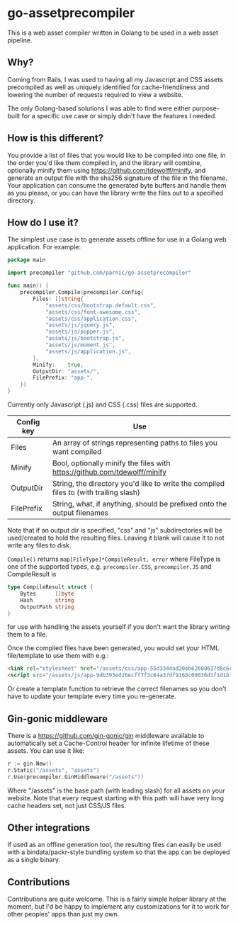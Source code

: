 # go-assetprecompiler

This is a web asset compiler written in Golang to be used in a web asset pipeline.

## Why?

Coming from Rails, I was used to having all my Javascript and CSS assets precompiled as well as uniquely identified for cache-friendliness and lowering the number of requests required to view a website.

The only Golang-based solutions I was able to find were either purpose-built for a specific use case or simply didn't have the features I needed.

## How is this different?

You provide a list of files that you would like to be compiled into one file, in the order you'd like them compiled in, and the library will combine, optionally minify them using https://github.com/tdewolff/minify, and generate an output file with the sha256 signature of the file in the filename. Your application can consume the generated byte buffers and handle them as you please, or you can have the library write the files out to a specified directory.

## How do I use it?

The simplest use case is to generate assets offline for use in a Golang web application. For example:

```go
package main

import precompiler "github.com/parnic/go-assetprecompiler"

func main() {
	precompiler.Compile(precompiler.Config{
		Files: []string{
			"assets/css/bootstrap.default.css",
			"assets/css/font-awesome.css",
			"assets/css/application.css",
			"assets/js/jquery.js",
			"assets/js/popper.js",
			"assets/js/bootstrap.js",
			"assets/js/moment.js",
			"assets/js/application.js",
		},
		Minify:    true,
		OutputDir: "assets/",
		FilePrefix: "app-",
	})
}
```

Currently only Javascript (.js) and CSS (.css) files are supported.

Config key | Use
-----------|-----
Files | An array of strings representing paths to files you want compiled
Minify | Bool, optionally minify the files with https://github.com/tdewolff/minify
OutputDir | String, the directory you'd like to write the compiled files to (with trailing slash)
FilePrefix | String, what, if anything, should be prefixed onto the output filenames

Note that if an output dir is specified, "css" and "js" subdirectories will be used/created to hold the resulting files. Leaving it blank will cause it to not write any files to disk.

`Compile()` returns `map[FileType]*CompileResult, error` where FileType is one of the supported types, e.g. `precompiler.CSS`, `precompiler.JS` and CompileResult is
```go
type CompileResult struct {
	Bytes      []byte
	Hash       string
	OutputPath string
}
```

for use with handling the assets yourself if you don't want the library writing them to a file.

Once the compiled files have been generated, you would set your HTML file/template to use them with e.g.:

```html
<link rel="stylesheet" href="/assets/css/app-55d3344ad20eb62608617d8c6c80ed662647a8d11b600a522f7cfe85c1e3ed58.min.css">
<script src="/assets/js/app-9db393ed26ecff7f3c64a37df9168c09036d1f1d1bf380a74f442106e4101629.min.js"></script>
```

Or create a template function to retrieve the correct filenames so you don't have to update your template every time you re-generate.

## Gin-gonic middleware

There is a https://github.com/gin-gonic/gin middleware available to automatically set a Cache-Control header for infinite lifetime of these assets. You can use it like:

```go
r := gin.New()
r.Static("/assets", "assets")
r.Use(precompiler.GinMiddleware("/assets"))
```

Where "/assets" is the base path (with leading slash) for all assets on your website. Note that every request starting with this path will have very long cache headers set, not just CSS/JS files.

## Other integrations

If used as an offline generation tool, the resulting files can easily be used with a bindata/packr-style bundling system so that the app can be deployed as a single binary.

## Contributions

Contributions are quite welcome. This is a fairly simple helper library at the moment, but I'd be happy to implement any customizations for it to work for other peoples' apps than just my own.
